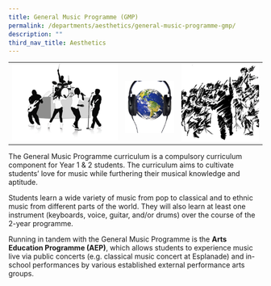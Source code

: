 ```yaml
---
title: General Music Programme (GMP)
permalink: /departments/aesthetics/general-music-programme-gmp/
description: ""
third_nav_title: Aesthetics
---
```


|   |   |   |
|---|---|---|
| ![](/images/Our%20Departments/general_clip_image006.png)  | <br> ![](/images/Our%20Departments/general_clip_image004-144x150.png) |  ![](/images/Our%20Departments/general_clip_image002.png) |

The General Music Programme curriculum is a compulsory curriculum component for Year 1 & 2 students. The curriculum aims to cultivate students’ love for music while furthering their musical knowledge and aptitude.

Students learn a wide variety of music from pop to classical and to ethnic music from different parts of the world. They will also learn at least one instrument (keyboards, voice, guitar, and/or drums) over the course of the 2-year programme.

Running in tandem with the General Music Programme is the **Arts Education Programme (AEP)**, which allows students to experience music live via public concerts (e.g. classical music concert at Esplanade) and in-school performances by various established external performance arts groups.